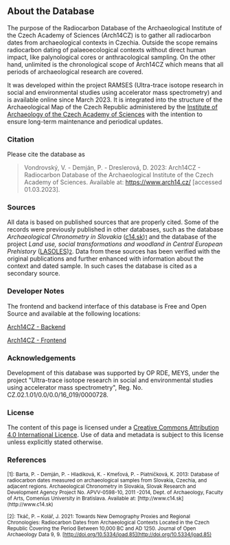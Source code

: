 ## About the Database
The purpose of the Radiocarbon Database of the Archaeological Institute of the Czech Academy of Sciences (Arch14CZ) is to gather all radiocarbon dates from archaeological contexts in Czechia. Outside the scope remains radiocarbon dating of palaeoecological contexts without direct human impact, like palynological cores or anthracological sampling. On the other hand, unlimited is the chronological scope of Arch14CZ which means that all periods of archaeological research are covered.

It was developed within the project RAMSES (Ultra-trace isotope research in social and environmental studies using accelerator mass spectrometry) and is available online since March 2023. It is integrated into the structure of the Archaeological Map of the Czech Republic administered by the [Institute of Archaeology of the Czech Academy of Sciences](https://www.arup.cas.cz/) with the intention to ensure long-term maintenance and periodical updates.

### Citation
Please cite the database as
>Vondrovský, V. - Demján, P. - Dreslerová, D. 2023: Arch14CZ - Radiocarbon Database of the Archaeological Institute of the Czech Academy of Sciences. Available at: https://www.arch14.cz/ [accessed 01.03.2023].

### Sources
All data is based on published sources that are properly cited. Some of the records were previously published in other databases, such as the database *Archaeological Chronometry in Slovakia* ([c14.sk](http://www.c14.sk))<small>[1](#foot1)</small> and the database of the project *Land use, social transformations and woodland in Central European Prehistory* ([LASOLES](http://doi.org/10.5334/joad.85))<small>[2](#foot2)</small>. Data from these sources has been verified with the original publications and further enhanced with information about the context and dated sample. In such cases the database is cited as a secondary source.

### Developer Notes
The frontend and backend interface of this database is Free and Open Source and available at the following locations:

[Arch14CZ - Backend](https://github.com/demjanp/arch14cz_backend)

[Arch14CZ - Frontend](https://github.com/demjanp/arch14cz_frontend)

### Acknowledgements
Development of this database was supported by OP RDE, MEYS, under the project "Ultra-trace isotope research in social and environmental studies using accelerator mass spectrometry", Reg. No. CZ.02.1.01/0.0/0.0/16_019/0000728.

### License
The content of this page is licensed under a [Creative Commons Attribution 4.0 International Licence](https://creativecommons.org/licenses/by-nc/4.0/). Use of data and metadata is subject to this license unless explicitly stated otherwise.

### References
<small>
[1]<a name="foot1"></a>: Barta, P. - Demján, P. - Hladíková, K. - Kmeťová, P. - Piatničková, K. 2013: Database of radiocarbon dates measured on archaeological samples from Slovakia, Czechia, and adjacent regions. Archaeological Chronometry in Slovakia, Slovak Research and Development Agency Project No. APVV-0598-10, 2011 -2014, Dept. of Archaeology, Faculty of Arts, Comenius University in Bratislava. Available at: [http://www.c14.sk](http://www.c14.sk)

[2]<a name="foot2"></a>: Tkáč, P. – Kolář, J. 2021: Towards New Demography Proxies and Regional Chronologies: Radiocarbon Dates from Archaeological Contexts Located in the Czech Republic Covering the Period Between 10,000 BC and AD 1250. Journal of Open Archaeology Data 9, 9. [http://doi.org/10.5334/joad.85](http://doi.org/10.5334/joad.85)
</small>